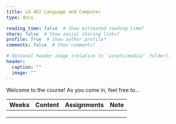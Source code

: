 ```yaml
---
title: LG 467 Language and Computer
type: docs

reading_time: false  # Show estimated reading time?
share: false  # Show social sharing links?
profile: True  # Show author profile?
comments: false  # Show comments?

# Optional header image (relative to `assets/media/` folder).
header:
  caption: ""
  image: ""
---
```


Welcome to the course! As you come in, feel free to...

| Weeks | Content | Assignments | Note  |
|-------|---------|-------------|-------|
|       |         |             |   |
|       |         |             |   |
|       |         |             |   |
